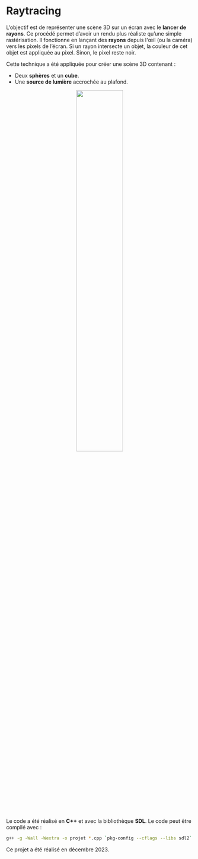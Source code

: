 # Raytracing

L’objectif est de représenter une scène 3D sur un écran avec le **lancer de rayons**. Ce procédé permet d’avoir un rendu plus réaliste qu’une simple rastérisation. Il fonctionne en lançant des **rayons** depuis l'œil (ou la caméra) vers les pixels de l’écran. Si un rayon intersecte un objet, la couleur de cet objet est appliquée au pixel. Sinon, le pixel reste noir. 

Cette technique a été appliquée pour créer une scène 3D contenant :
- Deux **sphères** et un **cube**.
- Une **source de lumière** accrochée au plafond.

<p align="center">
    <img src="Résultat.png" width="50%" height="50%">
</p>

Le code a été réalisé en **C++** et avec la bibliothèque **SDL**. Le code peut être compilé avec :

```bash
g++ -g -Wall -Wextra -o projet *.cpp `pkg-config --cflags --libs sdl2`
```

Ce projet a été réalisé en décembre 2023.



